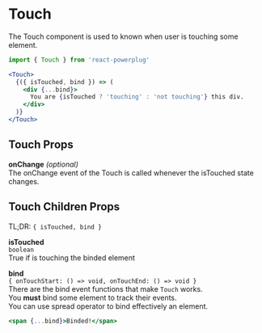 # Touch

The Touch component is used to known when user is touching some element.

```js
import { Touch } from 'react-powerplug'
```

```jsx
<Touch>
  {({ isTouched, bind }) => (
    <div {...bind}>
      You are {isTouched ? 'touching' : 'not touching'} this div.
    </div>
  )}
</Touch>
```

## Touch Props

**onChange** _(optional)_  
The onChange event of the Touch is called whenever the isTouched state changes.

## Touch Children Props

TL;DR: `{ isTouched, bind }`

**isTouched**  
`boolean`  
True if is touching the binded element

**bind**  
`{ onTouchStart: () => void, onTouchEnd: () => void }`  
There are the bind event functions that make `Touch` works.  
You **must** bind some element to track their events.  
You can use spread operator to bind effectively an element.

```jsx
<span {...bind}>Binded!</span>
```
